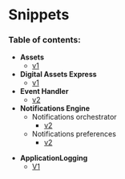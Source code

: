 # Snippets


### Table of contents:

<!--ts-->
   * **Assets**
     * [v1](assets/v1/README.md)
   * **Digital Assets Express**
     * [v1](assetsexpress/v1/README.md)
   * **Event Handler**
     * [v2](eventhandler/v2/README.md)
   * **Notifications Engine**
     * Notifications orchestrator 	
       * [v2](notif-orchestrator/v2/README.md)
     * Notifications preferences
       * [v2](notif-preferences/v2/README.md)
<!--te-->
* **ApplicationLogging**
	* [V1](applicationlogging/v1/README.md) 
